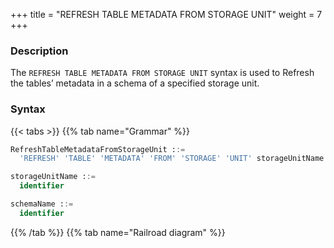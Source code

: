 +++
title = "REFRESH TABLE METADATA FROM STORAGE UNIT"
weight = 7
+++

### Description

The `REFRESH TABLE METADATA FROM STORAGE UNIT` syntax is used to Refresh the tables’ metadata in a schema of a specified storage unit.

### Syntax

{{< tabs >}}
{{% tab name="Grammar" %}}
```sql
RefreshTableMetadataFromStorageUnit ::=
  'REFRESH' 'TABLE' 'METADATA' 'FROM' 'STORAGE' 'UNIT' storageUnitName 'SCHEMA' schemaName

storageUnitName ::=
  identifier

schemaName ::=
  identifier
```
{{% /tab %}}
{{% tab name="Railroad diagram" %}}
<iframe frameborder="0" name="diagram" id="diagram" width="100%" height="100%"></iframe>
{{% /tab %}}
{{< /tabs >}}

### Supplement

- If there are no tables in the schema, the schema will be deleted

### Example

- Refresh the tables’ metadata in a schema of a specified storage unit

```sql
REFRESH TABLE METADATA FROM STORAGE UNIT su_1 SCHEMA db_schema;
```

### Reserved word

`REFRESH`, `TABLE`, `METADATA`, `FROM`, `STORAGE`, `UNIT`, `SCHEMA`

### Related links

- [Reserved word](/en/reference/distsql/syntax/reserved-word/)
